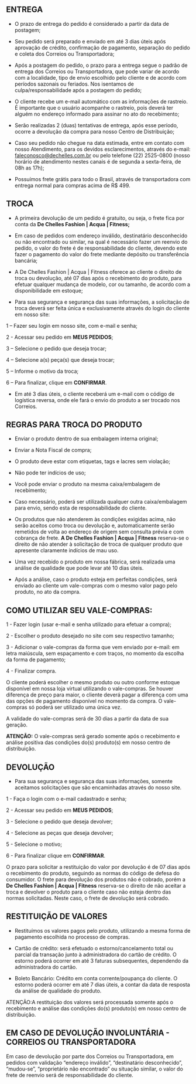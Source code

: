 ## ENTREGA

- O prazo de entrega do pedido é considerado a partir da data de postagem;

- Seu pedido será preparado e enviado em até 3 dias úteis após aprovação de crédito, confirmação de pagamento, separação do pedido e coleta dos Correios ou Transportadora;

- Após a postagem do pedido, o prazo para a entrega segue o padrão de entrega dos Correios ou Transportadora, que pode variar de acordo com a localidade, tipo de envio escolhido pelo cliente e de acordo com períodos sazonais ou feriados. Nos isentamos de culpa/responsabilidade após a postagem do pedido;

- O cliente recebe um e-mail automático com as informações de rastreio. É importante que o usuário acompanhe o rastreio, pois deverá ter alguém no endereço informado para assinar no ato do recebimento;

- Serão realizadas 2 (duas) tentativas de entrega, após esse período, ocorre a devolução da compra para nosso Centro de Distribuição;

- Caso seu pedido não chegue na data estimada, entre em contato com nosso Atendimento, para os devidos esclarecimentos, através do e-mail: faleconosco@dechelles.com.br ou pelo telefone (22) 2525-0800 (nosso horário de atendimento nestes canais é de segunda a sexta-feira, de 08h as 17h);

- Possuímos frete grátis para todo o Brasil, através de transportadora com entrega normal para compras acima de R\$ 499.

## TROCA

- A primeira devolução de um pedido é gratuito, ou seja, o frete fica por conta da **De Chelles Fashion | Acqua | Fitness;**

- Em caso de pedidos com endereço inválido, destinatário desconhecido ou não encontrado ou similar, na qual é necessário fazer um reenvio do pedido, o valor do frete é de responsabilidade do cliente, devendo este fazer o pagamento do valor do frete mediante depósito ou transferência bancária;

- A De Chelles Fashion | Acqua | Fitness oferece ao cliente o direito de troca ou devolução, até 07 dias após o recebimento do produto, para efetuar qualquer mudança de modelo, cor ou tamanho, de acordo com a disponibilidade em estoque;

- Para sua segurança e segurança das suas informações, a solicitação de troca deverá ser feita única e exclusivamente através do login do cliente em nosso site:

1 – Fazer seu login em nosso site, com e-mail e senha;

2 - Acessar seu pedido em **MEUS PEDIDOS**;

3 – Selecione o pedido que deseja trocar;

4 – Selecione a(s) peça(s) que deseja trocar;

5 – Informe o motivo da troca;

6 – Para finalizar, clique em **CONFIRMAR**.

- Em até 3 dias úteis, o cliente receberá um e-mail com o código de logística reversa, onde ele fará o envio do produto a ser trocado nos Correios.

## REGRAS PARA TROCA DO PRODUTO

- Enviar o produto dentro de sua embalagem interna original;

- Enviar a Nota Fiscal de compra;

- O produto deve estar com etiquetas, tags e lacres sem violação;

- Não pode ter indícios de uso;

- Você pode enviar o produto na mesma caixa/embalagem de recebimento;

- Caso necessário, poderá ser utilizada qualquer outra caixa/embalagem para envio, sendo esta de responsabilidade do cliente.

- Os produtos que não atenderem às condições exigidas acima, não serão aceitos como troca ou devolução e, automaticamente serão remetidos de volta ao endereço de origem sem consulta prévia e com cobrança de frete. **A De Chelles Fashion | Acqua | Fitness** reserva-se o direito de não atender à solicitação de troca de qualquer produto que apresente claramente indícios de mau uso.

- Uma vez recebido o produto em nossa fábrica, será realizada uma análise de qualidade que pode levar até 10 dias úteis.

- Após a análise, caso o produto esteja em perfeitas condições, será enviado ao cliente um vale-compras com o mesmo valor pago pelo produto, no ato da compra.

## COMO UTILIZAR SEU VALE-COMPRAS:

1 - Fazer login (usar e-mail e senha utilizado para efetuar a compra);

2 - Escolher o produto desejado no site com seu respectivo tamanho;

3 - Adicionar o vale-compras da forma que vem enviado por e-mail: em letra maiúscula, sem espaçamento e com traços, no momento da escolha da forma de pagamento;

4 - Finalizar compra.

O cliente poderá escolher o mesmo produto ou outro conforme estoque disponível em nossa loja virtual utilizando o vale-compras. Se houver diferença de preço para maior, o cliente deverá pagar a diferença com uma das opções de pagamento disponível no momento da compra. O vale-compras só poderá ser utilizado uma única vez.

A validade do vale-compras será de 30 dias a partir da data de sua geração.

**ATENÇÃO:** O vale-compras será gerado somente após o recebimento e análise positiva das condições do(s) produto(s) em nosso centro de distribuição.

## DEVOLUÇÃO

- Para sua segurança e segurança das suas informações, somente aceitamos solicitações que são encaminhadas através do nosso site.

1 - Faça o login com o e-mail cadastrado e senha;

2 - Acessar seu pedido em **MEUS PEDIDOS**;

3 - Selecione o pedido que deseja devolver;

4 - Selecione as peças que deseja devolver;

5 - Selecione o motivo;

6 - Para finalizar clique em **CONFIRMAR**.

O prazo para solicitar a restituição do valor por devolução é de 07 dias após o recebimento do produto, seguindo as normas do código de defesa do consumidor. O frete para devolução dos produtos não é cobrado, porém a **De Chelles Fashion | Acqua | Fitness** reserva-se o direito de não aceitar a troca e devolver o produto para o cliente caso não esteja dentro das normas solicitadas. Neste caso, o frete de devolução será cobrado.

## RESTITUIÇÃO DE VALORES

- Restituímos os valores pagos pelo produto, utilizando a mesma forma de pagamento escolhida no processo de compras.

- Cartão de crédito: será efetuado o estorno/cancelamento total ou parcial da transação junto à administradora do cartão de crédito. O estorno poderá ocorrer em até 3 faturas subsequentes, dependendo da administradora do cartão.

- Boleto Bancário: Crédito em conta corrente/poupança do cliente. O estorno poderá ocorrer em até 7 dias úteis, a contar da data de resposta da análise de qualidade do produto.

ATENÇÃO:A restituição dos valores será processada somente após o recebimento e análise das condições do(s) produto(s) em nosso centro de distribuição.

## EM CASO DE DEVOLUÇÃO INVOLUNTÁRIA - CORREIOS OU TRANSPORTADORA

Em caso de devolução por parte dos Correios ou Transportadora, em pedidos com validação “endereço inválido”, “destinatário desconhecido”, “mudou-se”, “proprietário não encontrado” ou situação similar, o valor do frete de reenvio será de responsabilidade do cliente.
